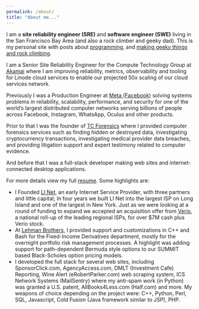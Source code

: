 ```yaml
---
permalink: /about/ 
title: "About me..."
---
```

I am a **site reliability engineer (SRE)** and **software engineer (SWE)** living in the San Francisco Bay Area (and also a rock climber and geeky dad). This is my personal site with posts about [programming](/tech/), and [making geeky things and rock climbing](/play/).

I am a Senior Site Reliability Engineer for the Compute Technology Group at [Akamai](https://www.akamai.com) where I am improving reliability, metrics, observability and tooling for Linode cloud services to enable our projected 50x scaling of our cloud services network.

Previously I was a Production Engineer at [Meta (Facebook)](https://www.facebook.com) solving systems problems in reliability, scalability, performance, and security for one of the world’s largest distributed computer networks serving billions of people across Facebook, Instagram, WhatsApp, Oculus and other products.

Prior to that I was the founder of [TC Forensics](http://www.tcforensics.com) where I provided computer forensics services such as finding hidden or destroyed data, investigating cryptocurrency transactions, investigating medical provider data breaches, and providing litigation support and expert testimony related to computer evidence.

And before that I was a full-stack developer making web sites and internet-connected desktop applications.

For more details view my full [resume](</downloads/Peter Theobald Resume SWE 2023-05-01.pdf>). Some highlights are: 

* I Founded [LI Net](https://angel.co/company/li-net), an early Internet Service Provider, with three partners and little capital; In four years we built LI Net into the largest ISP on Long Island and one of the largest in New York. Just as we were looking at a round of funding to expand we accepted an acquisition offer from [Verio](https://www.crunchbase.com/organization/verio#/entity), a national roll-up of the leading regional ISPs, for over $7M cash plus Verio stock.
* At [Lehman Brothers](https://www.crunchbase.com/organization/lehman-brothers#/entity), I provided support and customizations in C++ and Bash for the Fixed-Income Derivatives department, mostly for the overnight portfolio risk management processes. A highlight was adding support for path-dependent Bermuda style options to our SUMMIT based Black-Scholes option pricing models.
* I developed the full stack for several web sites, including SponsorClick.com, AgencyAccess.com, DMLT (Investment Cafe) Reporting, Wine Alert (eRobertParker.com) web scraping system, ICS Network Systems (MailSentry) where my anti-spam work (in Python) was granted a U.S. patent, AllBooks4Less.com (Half.com) and more. My weapons of choice depending on the project were: C++, Python, Perl, SQL, Javascript, Cold Fusion (Java framework similar to JSP), PHP.



